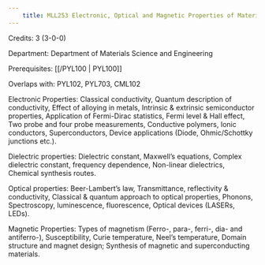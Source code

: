 ```yaml
---
    title: MLL253 Electronic, Optical and Magnetic Properties of Materials
---
```

Credits: 3 (3-0-0)

Department: Department of Materials Science and Engineering

Prerequisites: [[/PYL100 | PYL100]]

Overlaps with: PYL102, PYL703, CML102

Electronic Properties: Classical conductivity, Quantum description of conductivity, Effect of alloying in metals, Intrinsic & extrinsic semiconductor properties, Application of Fermi-Dirac statistics, Fermi level & Hall effect, Two probe and four probe measurements, Conductive polymers, Ionic conductors, Superconductors, Device applications (Diode, Ohmic/Schottky junctions etc.).

Dielectric properties: Dielectric constant, Maxwell’s equations, Complex dielectric constant, frequency dependence, Non-linear dielectrics, Chemical synthesis routes.

Optical properties: Beer-Lambert’s law, Transmittance, reflectivity & conductivity, Classical & quantum approach to optical properties, Phonons, Spectroscopy, luminescence, fluorescence, Optical devices (LASERs, LEDs).

Magnetic Properties: Types of magnetism (Ferro-, para-, ferri-, dia- and antiferro-), Susceptibility, Curie temperature, Neel’s temperature, Domain structure and magnet design; Synthesis of magnetic and superconducting materials.